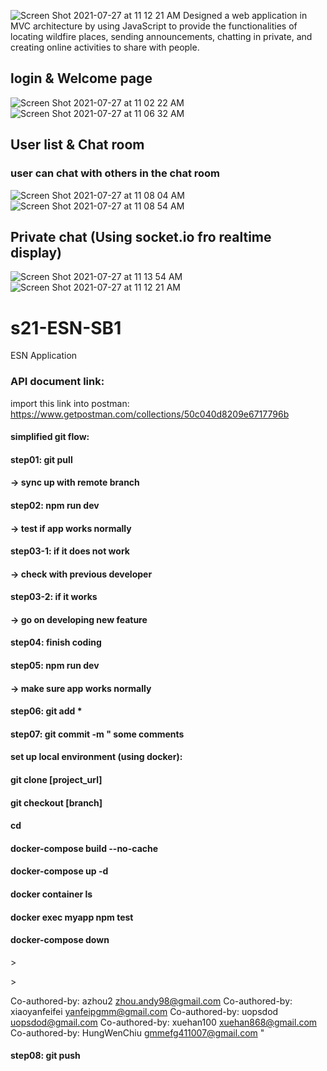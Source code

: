 ![Screen Shot 2021-07-27 at 11 12 21 AM](https://user-images.githubusercontent.com/64296962/127206237-c0a0d9dd-0cb5-4f17-a22f-db2d4474c9dd.png)
Designed a web application in MVC architecture by using JavaScript to provide the functionalities of locating wildfire places, sending announcements, chatting in private, and creating online activities to share with people.

## login & Welcome page
![Screen Shot 2021-07-27 at 11 02 22 AM](https://user-images.githubusercontent.com/64296962/127205309-f53babb8-dcd4-43f6-b553-b57d8418e9f0.png)
![Screen Shot 2021-07-27 at 11 06 32 AM](https://user-images.githubusercontent.com/64296962/127205411-1666b466-8c01-4767-8660-908f23540f8c.png)

## User list & Chat room
### user can chat with others in the chat room
![Screen Shot 2021-07-27 at 11 08 04 AM](https://user-images.githubusercontent.com/64296962/127205649-a7a9bae7-7133-4641-8045-a59092ad01dd.png)
![Screen Shot 2021-07-27 at 11 08 54 AM](https://user-images.githubusercontent.com/64296962/127205761-7ea6df86-bd84-4f53-837a-d215043c37da.png)

## Private chat (Using socket.io fro realtime display)
![Screen Shot 2021-07-27 at 11 13 54 AM](https://user-images.githubusercontent.com/64296962/127206436-19cd76fa-9102-4f32-8f92-415b7ec15606.png)
![Screen Shot 2021-07-27 at 11 12 21 AM](https://user-images.githubusercontent.com/64296962/127206447-e412cf0c-8d60-413c-8cf2-4264bf4ad1b0.png)





# s21-ESN-SB1
ESN  Application

### API document link:
import this link into postman:\
https://www.getpostman.com/collections/50c040d8209e6717796b


#### simplified git flow:
#### step01: git pull
#### -> sync up with remote branch 
#### step02: npm run dev 
#### -> test if app works normally 
#### step03-1: if it does not work
#### -> check with previous developer 
#### step03-2: if it works 
#### -> go on developing new feature
#### step04: finish coding
#### step05: npm run dev 
#### -> make sure app works normally
#### step06: git add * 
#### step07: git commit -m " some comments

#### set up local environment (using docker):
#### git clone [project_url]
#### git checkout [branch]
#### cd 
#### docker-compose build --no-cache
#### docker-compose up -d 
#### docker container ls
#### docker exec myapp npm test
#### docker-compose down


\>

\>

Co-authored-by: azhou2 <zhou.andy98@gmail.com>
Co-authored-by: xiaoyanfeifei <yanfeipgmm@gmail.com>
Co-authored-by: uopsdod <uopsdod@gmail.com>
Co-authored-by: xuehan100 <xuehan868@gmail.com>
Co-authored-by: HungWenChiu <gmmefg411007@gmail.com>
"
#### step08: git push 
 
